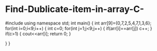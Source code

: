 # Find-Dublicate-item-in-array-C-
#include<iostream>
using namespace std;
int main()
{
int arr[9]={0,7,2,5,4,7,1,3,6};
for(int i=0;i<9;i++)
{
	int c=0;
	for(int j=1;j<9;j++)
	{
		if(arr[i]==arr[j])
		c++;
	}
	if(c>1)
	{
		cout<<arr[i];
		return 0;
	}


}
}
